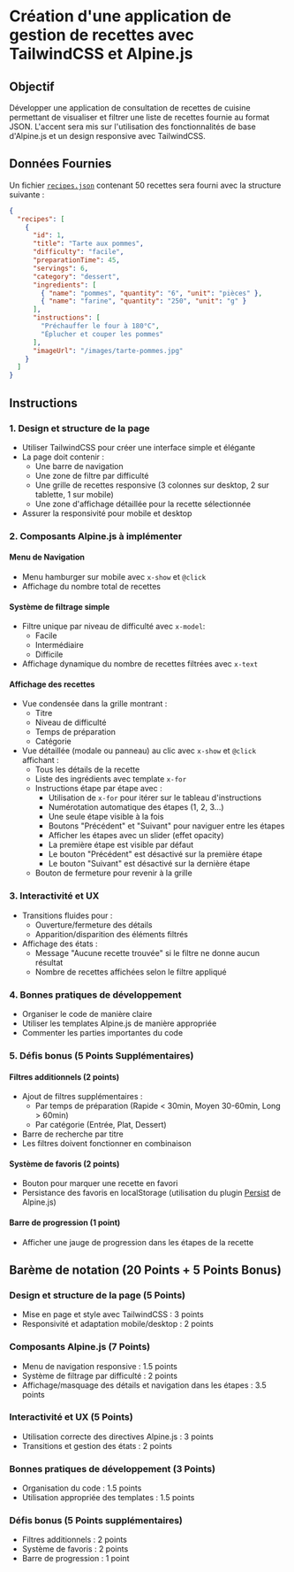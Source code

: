 # Création d'une application de gestion de recettes avec TailwindCSS et Alpine.js

## Objectif

Développer une application de consultation de recettes de cuisine permettant de visualiser et filtrer une liste de recettes fournie au format JSON. L'accent sera mis sur l'utilisation des fonctionnalités de base d'Alpine.js et un design responsive avec TailwindCSS.

## Données Fournies
Un fichier [`recipes.json`](./src/data/recipes.json) contenant 50 recettes sera fourni avec la structure suivante :
```json
{
  "recipes": [
    {
      "id": 1,
      "title": "Tarte aux pommes",
      "difficulty": "facile",
      "preparationTime": 45,
      "servings": 6,
      "category": "dessert",
      "ingredients": [
        { "name": "pommes", "quantity": "6", "unit": "pièces" },
        { "name": "farine", "quantity": "250", "unit": "g" }
      ],
      "instructions": [
        "Préchauffer le four à 180°C",
        "Éplucher et couper les pommes"
      ],
      "imageUrl": "/images/tarte-pommes.jpg"
    }
  ]
}
```

## Instructions

### 1. Design et structure de la page

* Utiliser TailwindCSS pour créer une interface simple et élégante
* La page doit contenir :
    - Une barre de navigation
    - Une zone de filtre par difficulté
    - Une grille de recettes responsive (3 colonnes sur desktop, 2 sur tablette, 1 sur mobile)
    - Une zone d'affichage détaillée pour la recette sélectionnée
* Assurer la responsivité pour mobile et desktop

### 2. Composants Alpine.js à implémenter

#### Menu de Navigation

* Menu hamburger sur mobile avec `x-show` et `@click`
* Affichage du nombre total de recettes

#### Système de filtrage simple

* Filtre unique par niveau de difficulté avec `x-model`:
    - Facile
    - Intermédiaire
    - Difficile
* Affichage dynamique du nombre de recettes filtrées avec `x-text`

#### Affichage des recettes

* Vue condensée dans la grille montrant :
    - Titre
    - Niveau de difficulté
    - Temps de préparation
    - Catégorie
* Vue détaillée (modale ou panneau) au clic avec `x-show` et `@click` affichant :
    - Tous les détails de la recette
    - Liste des ingrédients avec template `x-for`
    - Instructions étape par étape avec :
        * Utilisation de `x-for` pour itérer sur le tableau d'instructions
        * Numérotation automatique des étapes (1, 2, 3...)
        * Une seule étape visible à la fois
        * Boutons "Précédent" et "Suivant" pour naviguer entre les étapes
        * Afficher les étapes avec un slider (effet opacity)
        * La première étape est visible par défaut
        * Le bouton "Précédent" est désactivé sur la première étape
        * Le bouton "Suivant" est désactivé sur la dernière étape
    - Bouton de fermeture pour revenir à la grille

### 3. Interactivité et UX

* Transitions fluides pour :
    - Ouverture/fermeture des détails
    - Apparition/disparition des éléments filtrés
* Affichage des états :
    - Message "Aucune recette trouvée" si le filtre ne donne aucun résultat
    - Nombre de recettes affichées selon le filtre appliqué

### 4. Bonnes pratiques de développement

* Organiser le code de manière claire
* Utiliser les templates Alpine.js de manière appropriée
* Commenter les parties importantes du code

### 5. Défis bonus (5 Points Supplémentaires)

#### Filtres additionnels (2 points)

* Ajout de filtres supplémentaires :
    - Par temps de préparation (Rapide < 30min, Moyen 30-60min, Long > 60min)
    - Par catégorie (Entrée, Plat, Dessert)
* Barre de recherche par titre
* Les filtres doivent fonctionner en combinaison

#### Système de favoris (2 points)

* Bouton pour marquer une recette en favori
* Persistance des favoris en localStorage (utilisation du plugin [Persist](https://alpinejs.dev/plugins/persist) de Alpine.js)

#### Barre de progression (1 point)

* Afficher une jauge de progression dans les étapes de la recette

## Barème de notation (20 Points + 5 Points Bonus)

### Design et structure de la page (5 Points)

* Mise en page et style avec TailwindCSS : 3 points
* Responsivité et adaptation mobile/desktop : 2 points

### Composants Alpine.js (7 Points)

* Menu de navigation responsive : 1.5 points
* Système de filtrage par difficulté : 2 points
* Affichage/masquage des détails et navigation dans les étapes : 3.5 points

### Interactivité et UX (5 Points)

* Utilisation correcte des directives Alpine.js : 3 points
* Transitions et gestion des états : 2 points

### Bonnes pratiques de développement (3 Points)

* Organisation du code : 1.5 points
* Utilisation appropriée des templates : 1.5 points

### Défis bonus (5 Points supplémentaires)

* Filtres additionnels : 2 points
* Système de favoris : 2 points
* Barre de progression : 1 point
